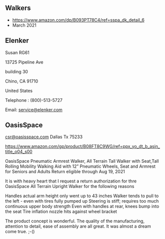 
## Walkers

* https://www.amazon.com/dp/B093PT78C4/ref=sspa_dk_detail_6
* March 2021


## Elenker

Susan RG61

13725 Pipeline Ave

building 30

Chino, CA 91710

United States

Telephone : (800)-513-5727

Email: service@elenker.com


## OasisSpace
csr@oasisspace.com
Dallas Tx 75233

https://www.amazon.com/gp/product/B08FT8C9WG/ref=ppx_yo_dt_b_asin_title_o04_s00

OasisSpace Pneumatic Armrest Walker, All Terrain Tall Walker with Seat,Tall Rolling Mobility Walking Aid with 12” Pneumatic Wheels, Seat and Armrest for Seniors and Adults
Return eligible through Aug 19, 2021

It is with heavy heart that I request a return authorization for thre OasisSpace All Terrain Upright Walker for the following reasons

Handles actual arm height only went up to 43 inches
Walker tends to pull to the left - even with tires fully pumped up
Steering is stiff; requires too much continuous upper body strength
Even with handles at rear, knees bump into the seat
Tire inflation nozzle hits against wheel bracket

The product concept is wonderful. The quality of the manufacturing, attention to detail, ease of assembly are all great. It was almost a dream come true. ;-()

